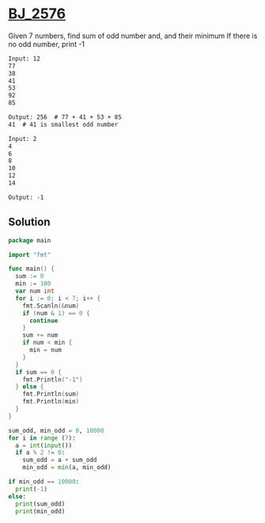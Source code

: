 # [BJ_2576](https://acmicpc.net/problem/2576)

Given 7 numbers, find sum of odd number and, and their minimum 
If there is no odd number, print -1

```txt
Input: 12
77
38
41
53
92
85

Output: 256  # 77 + 41 + 53 + 85
41  # 41 is smallest odd number

Input: 2
4
6
8
10
12
14

Output: -1
```

## Solution

```go
package main

import "fmt"

func main() {
  sum := 0
  min := 100
  var num int
  for i := 0; i < 7; i++ {
    fmt.Scanln(&num)
    if (num & 1) == 0 {
      continue
    }
    sum += num
    if num < min {
      min = num
    }
  }
  if sum == 0 {
    fmt.Println("-1")
  } else {
    fmt.Println(sum)
    fmt.Println(min)
  }
}
```

```py
sum_odd, min_odd = 0, 10000
for i in range (7):
  a = int(input())
  if a % 2 != 0:
    sum_odd = a + sum_odd
    min_odd = min(a, min_odd)

if min_odd == 10000:
  print(-1)
else:
  print(sum_odd)
  print(min_odd)
```
